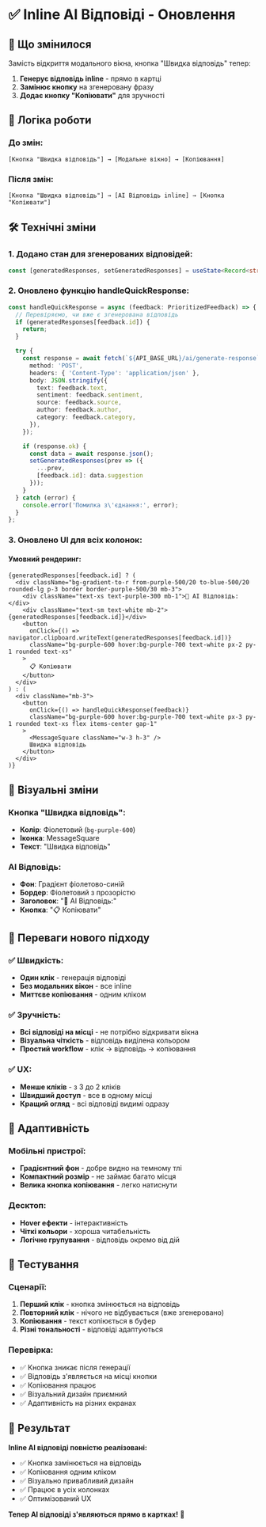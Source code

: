 # ✅ Inline AI Відповіді - Оновлення

## 🎯 Що змінилося

Замість відкриття модального вікна, кнопка "Швидка відповідь" тепер:
1. **Генерує відповідь inline** - прямо в картці
2. **Замінює кнопку** на згенеровану фразу
3. **Додає кнопку "Копіювати"** для зручності

## 🔄 Логіка роботи

### До змін:
```
[Кнопка "Швидка відповідь"] → [Модальне вікно] → [Копіювання]
```

### Після змін:
```
[Кнопка "Швидка відповідь"] → [AI Відповідь inline] → [Кнопка "Копіювати"]
```

## 🛠️ Технічні зміни

### 1. Додано стан для згенерованих відповідей:
```typescript
const [generatedResponses, setGeneratedResponses] = useState<Record<string, string>>({});
```

### 2. Оновлено функцію handleQuickResponse:
```typescript
const handleQuickResponse = async (feedback: PrioritizedFeedback) => {
  // Перевіряємо, чи вже є згенерована відповідь
  if (generatedResponses[feedback.id]) {
    return;
  }

  try {
    const response = await fetch(`${API_BASE_URL}/ai/generate-response`, {
      method: 'POST',
      headers: { 'Content-Type': 'application/json' },
      body: JSON.stringify({
        text: feedback.text,
        sentiment: feedback.sentiment,
        source: feedback.source,
        author: feedback.author,
        category: feedback.category,
      }),
    });

    if (response.ok) {
      const data = await response.json();
      setGeneratedResponses(prev => ({
        ...prev,
        [feedback.id]: data.suggestion
      }));
    }
  } catch (error) {
    console.error('Помилка з\'єднання:', error);
  }
};
```

### 3. Оновлено UI для всіх колонок:

#### Умовний рендеринг:
```tsx
{generatedResponses[feedback.id] ? (
  <div className="bg-gradient-to-r from-purple-500/20 to-blue-500/20 rounded-lg p-3 border border-purple-500/30 mb-3">
    <div className="text-xs text-purple-300 mb-1">🤖 AI Відповідь:</div>
    <div className="text-sm text-white mb-2">{generatedResponses[feedback.id]}</div>
    <button 
      onClick={() => navigator.clipboard.writeText(generatedResponses[feedback.id])}
      className="bg-purple-600 hover:bg-purple-700 text-white px-2 py-1 rounded text-xs"
    >
      📋 Копіювати
    </button>
  </div>
) : (
  <div className="mb-3">
    <button 
      onClick={() => handleQuickResponse(feedback)}
      className="bg-purple-600 hover:bg-purple-700 text-white px-3 py-1 rounded text-xs flex items-center gap-1"
    >
      <MessageSquare className="w-3 h-3" />
      Швидка відповідь
    </button>
  </div>
)}
```

## 🎨 Візуальні зміни

### Кнопка "Швидка відповідь":
- **Колір**: Фіолетовий (`bg-purple-600`)
- **Іконка**: MessageSquare
- **Текст**: "Швидка відповідь"

### AI Відповідь:
- **Фон**: Градієнт фіолетово-синій
- **Бордер**: Фіолетовий з прозорістю
- **Заголовок**: "🤖 AI Відповідь:"
- **Кнопка**: "📋 Копіювати"

## 🚀 Переваги нового підходу

### ✅ Швидкість:
- **Один клік** - генерація відповіді
- **Без модальних вікон** - все inline
- **Миттєве копіювання** - одним кліком

### ✅ Зручність:
- **Всі відповіді на місці** - не потрібно відкривати вікна
- **Візуальна чіткість** - відповідь виділена кольором
- **Простий workflow** - клік → відповідь → копіювання

### ✅ UX:
- **Менше кліків** - з 3 до 2 кліків
- **Швидший доступ** - все в одному місці
- **Кращий огляд** - всі відповіді видимі одразу

## 📱 Адаптивність

### Мобільні пристрої:
- **Градієнтний фон** - добре видно на темному тлі
- **Компактний розмір** - не займає багато місця
- **Велика кнопка копіювання** - легко натиснути

### Десктоп:
- **Hover ефекти** - інтерактивність
- **Чіткі кольори** - хороша читабельність
- **Логічне групування** - відповідь окремо від дій

## 🧪 Тестування

### Сценарії:
1. **Перший клік** - кнопка змінюється на відповідь
2. **Повторний клік** - нічого не відбувається (вже згенеровано)
3. **Копіювання** - текст копіюється в буфер
4. **Різні тональності** - відповіді адаптуються

### Перевірка:
- ✅ Кнопка зникає після генерації
- ✅ Відповідь з'являється на місці кнопки
- ✅ Копіювання працює
- ✅ Візуальний дизайн приємний
- ✅ Адаптивність на різних екранах

## 🎉 Результат

**Inline AI відповіді повністю реалізовані:**
- ✅ Кнопка замінюється на відповідь
- ✅ Копіювання одним кліком
- ✅ Візуально привабливий дизайн
- ✅ Працює в усіх колонках
- ✅ Оптимізований UX

**Тепер AI відповіді з'являються прямо в картках!** 🚀
